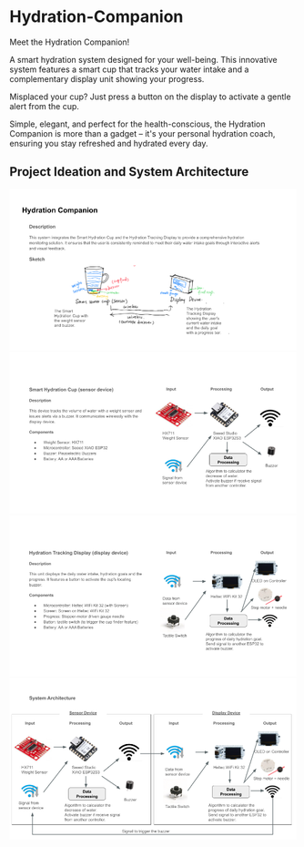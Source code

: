 # Hydration-Companion
Meet the Hydration Companion!

A smart hydration system designed for your well-being. This innovative system features a smart cup that tracks your water intake and a complementary display unit showing your progress. 

Misplaced your cup? Just press a button on the display to activate a gentle alert from the cup.

 Simple, elegant, and perfect for the health-conscious, the Hydration Companion is more than a gadget – it's your personal hydration coach, ensuring you stay refreshed and hydrated every day.
## Project Ideation and System Architecture
![draft](/system_architecture/1.png)
![draft](/system_architecture/2.png)
![draft](/system_architecture/3.png)
![draft](/system_architecture/4.png)